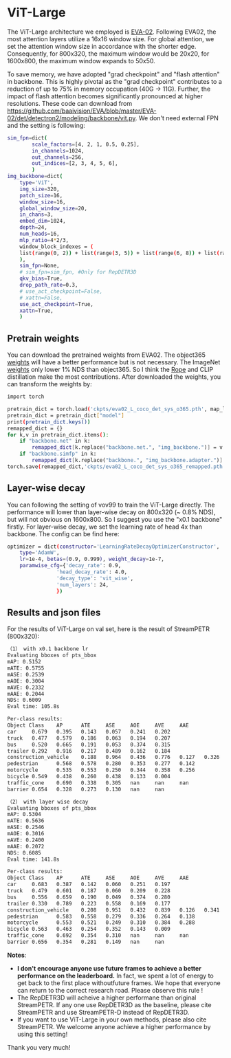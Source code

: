 # ViT-Large
The ViT-Large architecture we employed is [EVA-02](https://arxiv.org/abs/2303.11331). Following EVA02, the most attention layers utilize a 16x16 window size. For global attention, we set the attention window size in accordance with the shorter edge. Consequently, for 800x320, the maximum window would be 20x20, for 1600x800, the maximum window expands to 50x50. 

To save memory, we have adopted "grad checkpoint" and "flash attention" in backbone. This is highly pivotal as the "grad checkpoint" contributes to a reduction of up to 75% in memory occupation (40G -> 11G). Further, the impact of flash attention becomes significantly pronounced at higher resolutions. These code can download from https://github.com/baaivision/EVA/blob/master/EVA-02/det/detectron2/modeling/backbone/vit.py. We don't need external FPN and the setting is following:

```bash
sim_fpn=dict(
        scale_factors=[4, 2, 1, 0.5, 0.25],
        in_channels=1024,
        out_channels=256,
        out_indices=[2, 3, 4, 5, 6],
        )
img_backbone=dict(
    type='ViT',
    img_size=320,
    patch_size=16,
    window_size=16,
    global_window_size=20,
    in_chans=3,
    embed_dim=1024,
    depth=24,
    num_heads=16,
    mlp_ratio=4*2/3,
    window_block_indexes = (
    list(range(0, 2)) + list(range(3, 5)) + list(range(6, 8)) + list(range(9, 11)) + list(range(12, 14)) + list(range(15, 17)) + list(range(18, 20)) + list(range(21, 23))
    ),
    sim_fpn=None,
    # sim_fpn=sim_fpn, #Only for RepDETR3D
    qkv_bias=True,
    drop_path_rate=0.3,
    # use_act_checkpoint=False,
    # xattn=False,
    use_act_checkpoint=True,
    xattn=True,
    )
```
## Pretrain weights
You can download the pretrained weights from EVA02. The object365 [weights](https://huggingface.co/Yuxin-CV/EVA-02/blob/main/eva02/det/eva02_L_coco_det_sys_o365.pth) will have a better performance but is not necessary. The ImageNet [weights](https://huggingface.co/Yuxin-CV/EVA-02/blob/main/eva02/cls/in21k/eva02_L_pt_m38m_medft_in21k_p14.pt) only lower 1% NDS than object365. So I think the [Rope](https://arxiv.org/pdf/2104.09864.pdf) and CLIP distillation make the most contributions.  After downloaded the weights, you can transform the weights by:

```bash
import torch

pretrain_dict = torch.load('ckpts/eva02_L_coco_det_sys_o365.pth', map_location=torch.device('cpu'))
pretrain_dict = pretrain_dict["model"]
print(pretrain_dict.keys())
remapped_dict = {}
for k,v in pretrain_dict.items():
    if "backbone.net" in k:
        remapped_dict[k.replace("backbone.net.", "img_backbone.")] = v
    if "backbone.simfp" in k:
        remapped_dict[k.replace("backbone.", "img_backbone.adapter.")] = v
torch.save(remapped_dict,'ckpts/eva02_L_coco_det_sys_o365_remapped.pth')
```

## Layer-wise decay
You can following the setting of vov99 to train the ViT-Large directly. The performance will lower than layer-wise decay on 800x320 (~ 0.8% NDS), but will not obvious on 1600x800. So I suggest you use the "x0.1 backbone" firstly. For layer-wise decay, we set the learning rate of head 4x than backbone. The config can be find here:

```bash
optimizer = dict(constructor='LearningRateDecayOptimizerConstructor',     
    type='AdamW', 
    lr=1e-4, betas=(0.9, 0.999), weight_decay=1e-7,
    paramwise_cfg={'decay_rate': 0.9,
                'head_decay_rate': 4.0,
                'decay_type': 'vit_wise',
                'num_layers': 24,
                })
```


## Results and json files
For the results of ViT-Large on val set, here is the result of StreamPETR (800x320):

```bash
（1） with x0.1 backbone lr
Evaluating bboxes of pts_bbox
mAP: 0.5152
mATE: 0.5755
mASE: 0.2539
mAOE: 0.3004
mAVE: 0.2332
mAAE: 0.2044
NDS: 0.6009
Eval time: 105.8s

Per-class results:
Object Class    AP      ATE     ASE     AOE     AVE     AAE
car     0.679   0.395   0.143   0.057   0.241   0.202
truck   0.477   0.579   0.186   0.063   0.194   0.207
bus     0.520   0.665   0.191   0.053   0.374   0.315
trailer 0.292   0.916   0.217   0.489   0.162   0.184
construction_vehicle    0.188   0.964   0.436   0.776   0.127   0.326
pedestrian      0.568   0.578   0.280   0.353   0.277   0.142
motorcycle      0.535   0.553   0.250   0.344   0.358   0.256
bicycle 0.549   0.438   0.260   0.438   0.133   0.004
traffic_cone    0.690   0.338   0.305   nan     nan     nan
barrier 0.654   0.328   0.273   0.130   nan     nan

（2） with layer wise decay
Evaluating bboxes of pts_bbox
mAP: 0.5304
mATE: 0.5636
mASE: 0.2546
mAOE: 0.3016
mAVE: 0.2400
mAAE: 0.2072
NDS: 0.6085
Eval time: 141.8s

Per-class results:
Object Class    AP      ATE     ASE     AOE     AVE     AAE
car     0.683   0.387   0.142   0.060   0.251   0.197
truck   0.479   0.601   0.187   0.060   0.209   0.228
bus     0.556   0.659   0.190   0.049   0.374   0.280
trailer 0.330   0.789   0.223   0.558   0.169   0.177
construction_vehicle    0.208   0.951   0.432   0.839   0.126   0.341
pedestrian      0.583   0.558   0.279   0.336   0.264   0.138
motorcycle      0.553   0.521   0.249   0.310   0.384   0.288
bicycle 0.563   0.463   0.254   0.352   0.143   0.009
traffic_cone    0.692   0.354   0.310   nan     nan     nan
barrier 0.656   0.354   0.281   0.149   nan     nan
```

**Notes**: 
- **I don't encourage anyone use future frames to achieve a better performance on the leaderboard.** In fact, we spent a lot of energy to get back to the first place withoutfuture frames. We hope that everyone can return to the correct research road. Please observe this rule !
- The RepDETR3D will acheive a higher performane than original StreamPETR. If any one use RepDETR3D as the baseline, please cite StreamPETR and use StreamPETR-D instead of RepDETR3D.
- If you want to use ViT-Large in your own methods, please also cite StreamPETR. We welcome anyone achieve a higher performance by using this setting!

Thank you very much!

